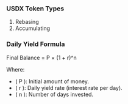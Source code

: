 ### USDX Token Types

1. Rebasing
2. Accumulating

### Daily Yield Formula

Final Balance = P × (1 + r)^n

Where:
- \( P \): Initial amount of money.
- \( r \): Daily yield rate (interest rate per day).
- \( n \): Number of days invested.
